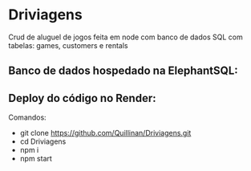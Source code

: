 # Driviagens

Crud de aluguel de jogos feita em node com banco de dados SQL com tabelas: games, customers e rentals

Banco de dados hospedado na ElephantSQL:
---
Deploy do código no Render:
---

Comandos:

- git clone https://github.com/Quillinan/Driviagens.git
- cd Driviagens
- npm i
- npm start
